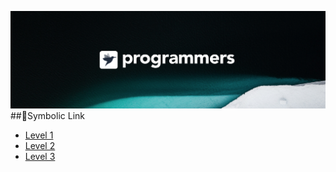 ![background](./background.png)
##:dart:Symbolic Link

* [Level 1](./)
* [Level 2](./)
* [Level 3](./)
